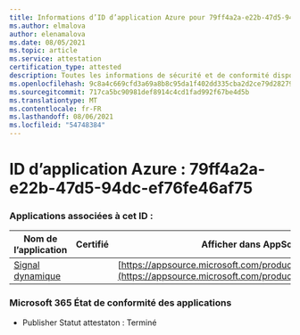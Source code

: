 ```yaml
---
title: Informations d’ID d’application Azure pour 79ff4a2a-e22b-47d5-94dc-ef76fe46af75
ms.author: elmalova
author: elenamalova
ms.date: 08/05/2021
ms.topic: article
ms.service: attestation
certification_type: attested
description: Toutes les informations de sécurité et de conformité disponibles pour 79ff4a2a-e22b-47d5-94dc-ef76fe46af75.
ms.openlocfilehash: 9c8a4c669cfd3a69a8b8c95da1f402dd335cba2d2ce79d282793a4f67a00fd3c
ms.sourcegitcommit: 717ca5bc90981def8914c4cd1fad992f67be4d5b
ms.translationtype: MT
ms.contentlocale: fr-FR
ms.lasthandoff: 08/06/2021
ms.locfileid: "54748384"
---
```

# <a name="azure-app-id-79ff4a2a-e22b-47d5-94dc-ef76fe46af75"></a>ID d’application Azure : 79ff4a2a-e22b-47d5-94dc-ef76fe46af75


### <a name="apps-associated-with-this-id"></a>Applications associées à cet ID :
| **Nom de l’application** | **Certifié** | **Afficher dans AppSource** |
|--------------|---------------|-----------------------|
| [Signal dynamique](https://docs.microsoft.com/microsoft-365-app-certification/forward/WA200000102) |  | [https://appsource.microsoft.com/product/office/WA200000102](https://appsource.microsoft.com/product/office/WA200000102) |

### <a name="microsoft-365-app-compliance-status"></a>Microsoft 365 État de conformité des applications
- Publisher Statut attestaton : Terminé
